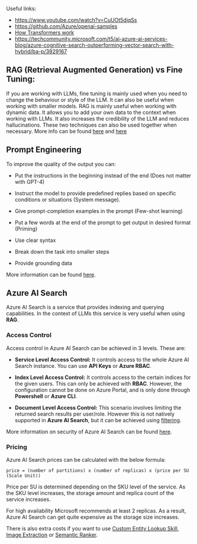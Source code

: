 Useful links:
* https://www.youtube.com/watch?v=CuUOt5djqSs
* https://github.com/Azure/openai-samples
* [How Transformers work](https://www.youtube.com/watch?v=4Bdc55j80l8)
* https://techcommunity.microsoft.com/t5/ai-azure-ai-services-blog/azure-cognitive-search-outperforming-vector-search-with-hybrid/ba-p/3929167

## RAG (Retrieval Augmented Generation) vs Fine Tuning:

If you are working with LLMs, fine tuning is mainly used when you need to change the behaviour or style of the LLM. It can also be useful when working with smaller models. RAG is mainly useful when working with dynamic data. It allows you to add your own data to the context when working with LLMs. It also increases the credibility of the LLM and reduces hallucinations. These two techniques can also be used together when necessary. More info can be found [here](https://www.rungalileo.io/blog/optimizing-llm-performance-rag-vs-finetune-vs-both) and [here](https://www.tidepool.so/2023/08/17/.why-you-probably-dont-need-to-fine-tune-an-llm/)

## Prompt Engineering
To improve the quality of the output you can:
* Put the instructions in the beginning instead of the end (Does not matter with GPT-4)

* Instruct the model to provide predefined replies based on specific conditions or situations (System message).

* Give prompt-completion examples in the prompt (Few-shot learning)
* Put a few words at the end of the prompt to get output in desired format (Priming)
* Use clear syntax
* Break down the task into smaller steps
* Provide grounding data

More information can be found [here](https://learn.microsoft.com/en-us/azure/ai-services/openai/concepts/advanced-prompt-engineering?pivots=programming-language-chat-completions).

## Azure AI Search
Azure AI Search is a service that provides indexing and querying capabilities. In the context of LLMs this service is very useful when using **RAG**. 


### Access Control
Access control in Azure AI Search can be achieved in 3 levels. These are:
* **Service Level Access Control:** It controls access to the whole Azure AI Search instance. You can use **API Keys** or **Azure RBAC**.

* **Index Level Access Control:** It controls access to the certain indices for the given users. This can only be achieved with **RBAC**. However, the configuration cannot be done on Azure Portal, and is only done through **Powershell** or **Azure CLI**.

* **Document Level Access Control:** This scenario involves limiting the returned search results per user/role. However this is not natively supported in **Azure AI Search**, but it can be achieved using [filtering](https://learn.microsoft.com/en-us/azure/search/search-security-trimming-for-azure-search).


More information on security of Azure AI Search can be found [here](https://learn.microsoft.com/en-us/azure/search/search-security-overview#authorize-service-management).


### Pricing
Azure AI Search prices can be calculated with the below formula:

    price = (number of partitions) x (number of replicas) x (price per SU (Scale Unit))


Price per SU is determined depending on the SKU level of the service. As the SKU level increases, the storage amount and replica count of the service increases.

For high availability Microsoft recommends at least 2 replicas. As a result, Azure AI Search can get quite expensive as the storage size increases.


There is also extra costs if you want to use [Custom Entity Lookup Skill](https://learn.microsoft.com/en-us/azure/search/cognitive-search-skill-custom-entity-lookup), [Image Extraction](https://learn.microsoft.com/en-us/azure/search/cognitive-search-skill-document-extraction) or [Semantic Ranker](https://learn.microsoft.com/en-us/azure/search/semantic-search-overview).